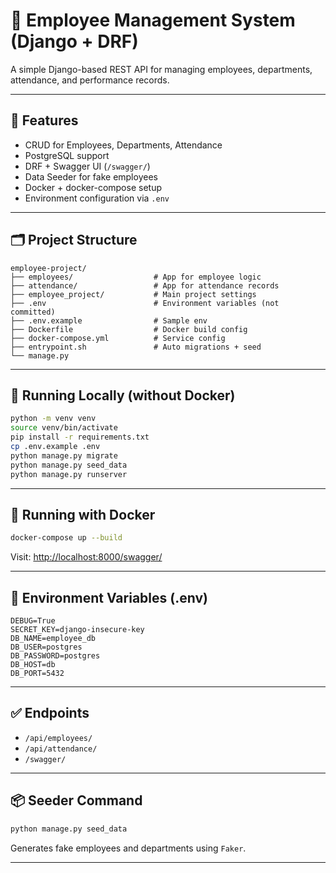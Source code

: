 # 🧾 Employee Management System (Django + DRF)

A simple Django-based REST API for managing employees, departments, attendance, and performance records.

---

## 🔧 Features

- CRUD for Employees, Departments, Attendance
- PostgreSQL support
- DRF + Swagger UI (`/swagger/`)
- Data Seeder for fake employees
- Docker + docker-compose setup
- Environment configuration via `.env`

---

## 🗂️ Project Structure

```
employee-project/
├── employees/                  # App for employee logic
├── attendance/                 # App for attendance records
├── employee_project/           # Main project settings
├── .env                        # Environment variables (not committed)
├── .env.example                # Sample env
├── Dockerfile                  # Docker build config
├── docker-compose.yml          # Service config
├── entrypoint.sh               # Auto migrations + seed
└── manage.py
```

---

## 🚀 Running Locally (without Docker)

```bash
python -m venv venv
source venv/bin/activate
pip install -r requirements.txt
cp .env.example .env
python manage.py migrate
python manage.py seed_data
python manage.py runserver
```

---

## 🐳 Running with Docker

```bash
docker-compose up --build
```

Visit: [http://localhost:8000/swagger/](http://localhost:8000/swagger/)

---

## 🔐 Environment Variables (.env)

```
DEBUG=True
SECRET_KEY=django-insecure-key
DB_NAME=employee_db
DB_USER=postgres
DB_PASSWORD=postgres
DB_HOST=db
DB_PORT=5432
```

---

## ✅ Endpoints

- `/api/employees/`
- `/api/attendance/`
- `/swagger/`

---

## 📦 Seeder Command

```bash
python manage.py seed_data
```

Generates fake employees and departments using `Faker`.

---

